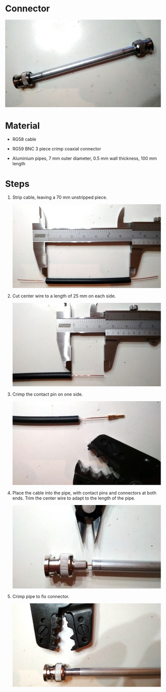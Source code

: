 Connector
=========

![Connector](connector.jpg)


Material
========

  * RG58 cable
  
  * RG59 BNC 3 piece crimp coaxial connector
  
  * Aluminium pipes, 7 mm outer diameter, 0.5 mm wall thickness, 100 mm length


Steps
=====

 1. Strip cable, leaving a 70 mm unstripped piece.
 
    ![Stripped cable](step_1.jpg)
 
 2. Cut center wire to a length of 25 mm on each side.
 
    ![Cut center wire](step_2.jpg)
 
 3. Crimp the contact pin on one side.
 
    ![Crimped contact pin](step_3.jpg)
 
 4. Place the cable into the pipe, with contact pins and connectors at both
    ends. Trim the center wire to adapt to the length of the pipe.
    
    ![Components sticking out of pipe](step_4.jpg)

 5. Crimp pipe to fix connector.
 
    ![Crimped pipe](step_5.jpg)
